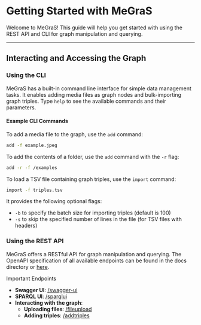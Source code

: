 # Getting Started with MeGraS

Welcome to MeGraS! This guide will help you get started with using the REST API and CLI for graph manipulation and querying.

---

## Interacting and Accessing the Graph

### Using the CLI

MeGraS has a built-in command line interface for simple data management tasks.
It enables adding media files as graph nodes and bulk-importing graph triples.
Type `help` to see the available commands and their parameters.

#### Example CLI Commands
To add a media file to the graph, use the `add` command:
````bash
add -f example.jpeg
````

To add the contents of a folder, use the `add` command with the `-r` flag:
````bash
add -r -f /examples
````

To load a TSV file containing graph triples, use the `import` command:
````bash
import -f triples.tsv
````
It provides the following optional flags:
- `-b` to specify the batch size for importing triples (default is 100)
- `-s` to skip the specified number of lines in the file (for TSV files with headers)

### Using the REST API

MeGraS offers a RESTful API for graph manipulation and querying.
The OpenAPI specification of all available endpoints can be found in the docs directory or [here](/openapi.json).

Important Endpoints
- **Swagger UI**: [/swagger-ui](/swagger-ui)
- **SPARQL UI**: [/sparqlui](/sparqlui)
- **Interacting with the graph**:
	- **Uploading files**: [/fileupload](/fileupload)
	- **Adding triples**: [/addtriples](/addtriples)